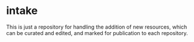 # intake
This is just a repository for handling the addition of new resources, which can be curated and edited, and marked for publication to each repository.
